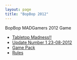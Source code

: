 ```yaml
---
layout: page
title: "BopBop 2012"
---
```


BopBop MADGamers 2012 Game

* [Tabletop Madness!!](http://ttmadness.blogspot.co.uk/)
* [Update Number 1 23-08-2012](./update.md)
* [Game Pack](./files/bopbop.zip)
* [Rules](./rules.md)